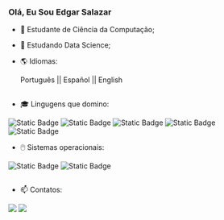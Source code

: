 ### Olá, Eu Sou Edgar Salazar


- 🔭 Estudante de Ciência da Computação;
- 📖 Estudando Data Science;
- 🌎 Idiomas:
  
    Português || 
    Español || 
    English

##
- 🎓 Lingugens que domino:
  
![Static Badge](https://img.shields.io/badge/python-%233776AB?style=for-the-badge&logo=python&logoColor=white)
![Static Badge](https://img.shields.io/badge/java-%23DD0700?style=for-the-badge)
![Static Badge](https://img.shields.io/badge/postgresql-%234169E1?style=for-the-badge&logo=postgresql&logoColor=white)
![Static Badge](https://img.shields.io/badge/mysql-%234479A1?style=for-the-badge&logo=mysql&logoColor=white)
![Static Badge](https://img.shields.io/badge/r-%233776AB?style=for-the-badge&logo=r&logoColor=white)

- 🖱️ Sistemas operacionais:

![Static Badge](https://img.shields.io/badge/windows-%230078D4?style=for-the-badge&logo=windows&logoColor=white)
![Static Badge](https://img.shields.io/badge/ubuntu-%23E95420?style=for-the-badge&logo=ubuntu&logoColor=white)



##
 
- 📫 Contatos:
<div> 
  <a href = "mailto:edgar1macedosalazar@gmail.com"><img src="https://img.shields.io/badge/-Gmail-%23333?style=for-the-badge&logo=gmail&logoColor=white" target="_blank"></a>
  <a href="https://www.linkedin.com/in/edgar-salazar-a4388115b" target="_blank"><img src="https://img.shields.io/badge/-LinkedIn-%230077B5?style=for-the-badge&logo=linkedin&logoColor=white" target="_blank"></a> 
  
</div>
